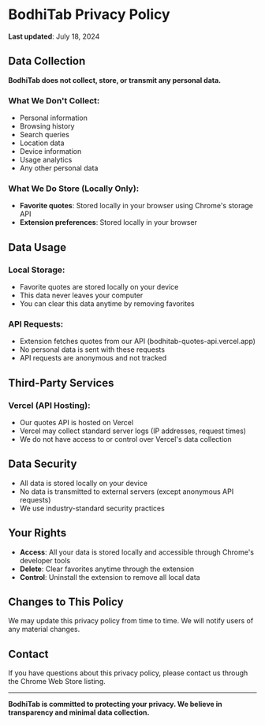 # BodhiTab Privacy Policy

**Last updated**: July 18, 2024

## Data Collection

**BodhiTab does not collect, store, or transmit any personal data.**

### What We Don't Collect:
- Personal information
- Browsing history
- Search queries
- Location data
- Device information
- Usage analytics
- Any other personal data

### What We Do Store (Locally Only):
- **Favorite quotes**: Stored locally in your browser using Chrome's storage API
- **Extension preferences**: Stored locally in your browser

## Data Usage

### Local Storage:
- Favorite quotes are stored locally on your device
- This data never leaves your computer
- You can clear this data anytime by removing favorites

### API Requests:
- Extension fetches quotes from our API (bodhitab-quotes-api.vercel.app)
- No personal data is sent with these requests
- API requests are anonymous and not tracked

## Third-Party Services

### Vercel (API Hosting):
- Our quotes API is hosted on Vercel
- Vercel may collect standard server logs (IP addresses, request times)
- We do not have access to or control over Vercel's data collection

## Data Security

- All data is stored locally on your device
- No data is transmitted to external servers (except anonymous API requests)
- We use industry-standard security practices

## Your Rights

- **Access**: All your data is stored locally and accessible through Chrome's developer tools
- **Delete**: Clear favorites anytime through the extension
- **Control**: Uninstall the extension to remove all local data

## Changes to This Policy

We may update this privacy policy from time to time. We will notify users of any material changes.

## Contact

If you have questions about this privacy policy, please contact us through the Chrome Web Store listing.

---

**BodhiTab is committed to protecting your privacy. We believe in transparency and minimal data collection.** 